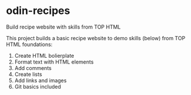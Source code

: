 # odin-recipes
Build recipe website with skills from TOP HTML

This project builds a basic recipe website to demo skills (below) from TOP HTML foundations:
1. Create HTML bolierplate
2. Format text with HTML elements
3. Add comments
4. Create lists
5. Add links and images
6. Git basics included